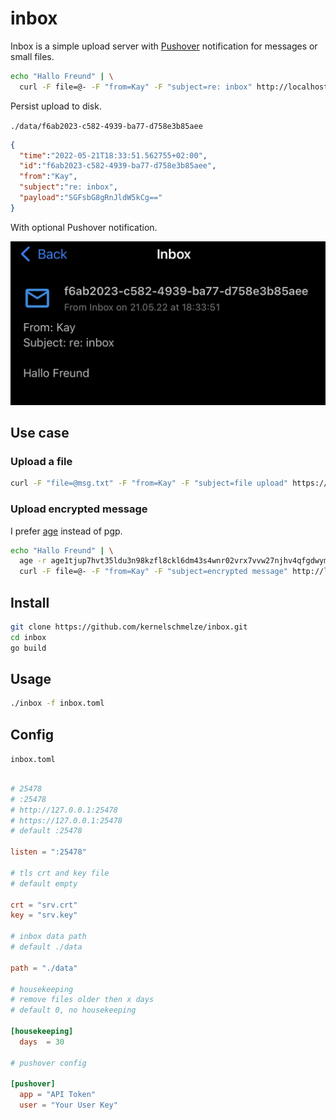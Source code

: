 # inbox

Inbox is a simple upload server with [Pushover](https://pushover.net/) notification for messages or small files.  

``` bash
echo "Hallo Freund" | \
  curl -F file=@- -F "from=Kay" -F "subject=re: inbox" http://localhost:25478/inbox
```

Persist upload to disk.  

`./data/f6ab2023-c582-4939-ba77-d758e3b85aee`

``` json
{
  "time":"2022-05-21T18:33:51.562755+02:00",
  "id":"f6ab2023-c582-4939-ba77-d758e3b85aee",
  "from":"Kay",
  "subject":"re: inbox",
  "payload":"SGFsbG8gRnJldW5kCg=="
}

```

With optional Pushover notification.  

![](screenshot/screenshot1.jpeg)

## Use case

### Upload a file

```bash
curl -F "file=@msg.txt" -F "from=Kay" -F "subject=file upload" https://127.0.0.1:12345/inbox
```

### Upload encrypted message

I prefer [age](https://github.com/FiloSottile/age) instead of pgp.

``` bash
echo "Hallo Freund" | \
  age -r age1tjup7hvt35ldu3n98kzfl8ckl6dm43s4wnr02vrx7vvw27njhv4qfgdwym -a -o - | \
  curl -F file=@- -F "from=Kay" -F "subject=encrypted message" http://localhost:25478/inbox

``` 



## Install

```bash
git clone https://github.com/kernelschmelze/inbox.git
cd inbox
go build
```

## Usage

``` bash
./inbox -f inbox.toml
```

## Config

`inbox.toml`  

``` toml

# 25478
# :25478
# http://127.0.0.1:25478
# https://127.0.0.1:25478
# default :25478

listen = ":25478"

# tls crt and key file
# default empty

crt = "srv.crt"
key = "srv.key"

# inbox data path
# default ./data

path = "./data"

# housekeeping
# remove files older then x days
# default 0, no housekeeping

[housekeeping]
  days  = 30

# pushover config

[pushover]
  app = "API Token"
  user = "Your User Key"
  
```

